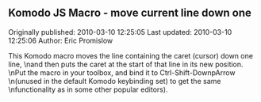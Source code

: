 ## Komodo JS Macro - move current line down one 
Originally published: 2010-03-10 12:25:05 
Last updated: 2010-03-10 12:25:06 
Author: Eric Promislow 
 
This Komodo macro moves the line containing the caret (cursor) down one line,\nand then puts the caret at the start of that line in its new position.\nPut the macro in your toolbox, and bind it to Ctrl-Shift-DownpArrow\n(unused in the default Komodo keybinding set) to get the same\nfunctionality as in some other popular editors).